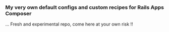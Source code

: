 ### My very own default configs and custom recipes for Rails Apps Composer

... Fresh and experimental repo, come here at your own risk !!